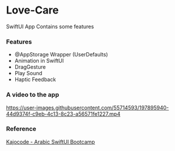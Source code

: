# Love-Care

SwiftUI App Contains some features
### Features 

 - @AppStorage Wrapper (UserDefaults)
 - Animation in SwiftUI
 - DragGesture
 - Play Sound
 - Haptic Feedback

### A video to the app


https://user-images.githubusercontent.com/55714593/197895940-44d9374f-c9eb-4c13-8c23-a56571fe1227.mp4



### Reference
[Kajocode - Arabic SwiftUI Bootcamp](https://www.youtube.com/playlist?list=PLiwfne4PXRuH-GDX8IGuPdRO91OQoDePk)
